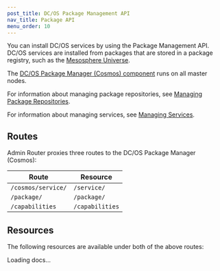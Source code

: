 ```yaml
---
post_title: DC/OS Package Management API
nav_title: Package API
menu_order: 10
---
```


You can install DC/OS services by using the Package Management API. DC/OS services are installed from packages that are stored in a package registry, such as the [Mesosphere Universe](/docs/1.11/overview/concepts/#mesosphere-universe).

The [DC/OS Package Manager (Cosmos) component](/docs/1.11/overview/architecture/components/#dcos-package-manager) runs on all master nodes.

For information about managing package repositories, see [Managing Package Repositories](/docs/1.11/administering-clusters/repo/).

For information about managing services, see [Managing Services](/docs/1.11/deploying-services/).


## Routes

Admin Router proxies three routes to the DC/OS Package Manager (Cosmos):

| Route | Resource |
|-------|----------|
| `/cosmos/service/` | `/service/` |
| `/package/` | `/package/` |
| `/capabilities` | `/capabilities` |


## Resources

The following resources are available under both of the above routes:

<div class="swagger-section">
  <div id="message-bar" class="swagger-ui-wrap message-success" data-sw-translate=""></div>
  <div id="swagger-ui-container" class="swagger-ui-wrap" data-api="/docs/1.11/api/package-manager.yaml">

  <div class="info" id="api_info">
    <div class="info_title">Loading docs...</div>
  <div class="info_description markdown"></div>
</div>
